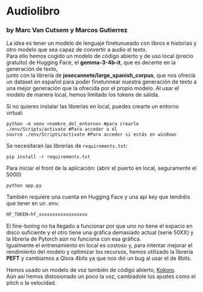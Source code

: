 # Audiolibro
### by Marc Van Cutsem y Marcos Gutierrez

La idea es tener un modelo de lenguaje finetunueado con libros e historias y otro modelo que sea capaz de convertir a audio el texto.  
Para ello hemos cogido un modelo de código abierto y de uso local (precio gratuito) de Hugging Face, el **gemma-3-4b-it**, que es decente en la generación de texto,  
junto con la librería de **josecannete/large_spanish_corpus**, que nos ofrecía un dataset en español para poder finetunnear nuestra generación de texto a una mejor generación que la ofrecida por el propio modelo.
Al usar el modelo de manera local, hemos limitado los tokens de salida.

Si no quieres instalar las librerías en local, puedes crearte un entorno virtual:
```
python -m venv <nombre_del_entorno> #para crearlo
./env/Scripts/activate #Para acceder a él
source ./env/Scripts/activate #Para acceder si estás en windows
```
Se necesitaran las librerías de `requirements.txt`:
```
pip install -r requirements.txt
```
Para iniciar el front de la aplicación:
(abrir el puerto en local, seguramente el 5000)
```
python app.py
```
También requiere una cuenta en Hugging Face y una api key que tendréis que tener en un .env:
```py
HF_TOKEN=hf_xxxxxxxxxxxxxxxxxx
```

El fine-tuning no ha llegado a funcionar por que uno no tiene el espacio en disco suficiente y el otro tiene una gráfica demasiado actual (serie 50XX) y la librería de Pytorch aún no funciona con esa gráfica.  
Igualmente el entrenamiento en local es costoso y, para intentar mejorar el rendimiento del modelo y optimizar los recursos, hemos utilizado la librería **PEFT** y cambiamos a Qlora 4bits ya que nos dió un bug al usar el de 8bits.

Hemos usado un modelo de voz también de código abierto, [Kokoro](https://github.com/hexgrad/kokoro?tab=readme-ov-file#advanced-usage).  
Aún así hemos distosionado un poco la voz, cambiadole los ajustes como el pitch o la velocidad.
